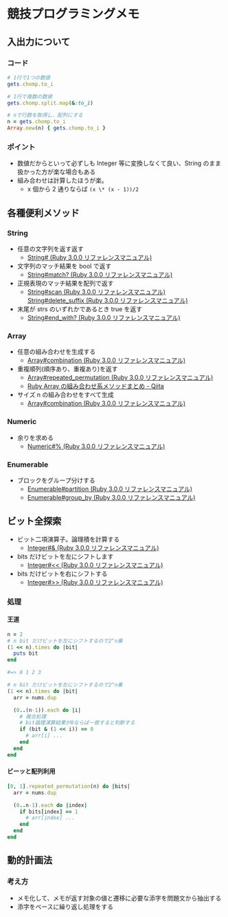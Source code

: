 # 競技プログラミングメモ

## 入出力について

### コード

```rb
# 1行で1つの数値
gets.chomp.to_i

# 1行で複数の数値
gets.chomp.split.map(&:to_i)

# nで行数を取得し、配列にする
n = gets.chomp.to_i
Array.new(n) { gets.chomp.to_i }
```

### ポイント

- 数値だからといって必ずしも Integer 等に変換しなくて良い、String のまま扱かった方が楽な場合もある
- 組み合わせは計算したほうが楽。
  - x 個から 2 通りならば `(x \* (x - 1))/2`

## 各種便利メソッド

### String

- 任意の文字列を返す返す
  - [String# (Ruby 3.0.0 リファレンスマニュアル)](https://docs.ruby-lang.org/ja/latest/method/String/i/=5b=5d.html)
- 文字列のマッチ結果を bool で返す
  - [String#match? (Ruby 3.0.0 リファレンスマニュアル)](https://docs.ruby-lang.org/ja/latest/method/String/i/match=3f.html)
- 正規表現のマッチ結果を配列で返す
  - [String#scan (Ruby 3.0.0 リファレンスマニュアル)](https://docs.ruby-lang.org/ja/latest/method/String/i/scan.html)
    [String#delete_suffix (Ruby 3.0.0 リファレンスマニュアル)](https://docs.ruby-lang.org/ja/latest/method/String/i/delete_suffix.html)
- 末尾が strs のいずれかであるとき true を返す
  - [String#end_with? (Ruby 3.0.0 リファレンスマニュアル)](https://docs.ruby-lang.org/ja/latest/method/String/i/end_with=3f.html)

### Array

- 任意の組み合わせを生成する
  - [Array#combination (Ruby 3.0.0 リファレンスマニュアル)](https://docs.ruby-lang.org/ja/latest/method/Array/i/combination.html)
- 重複順列(順序あり、重複あり)を返す
  - [Array#repeated_permutation (Ruby 3.0.0 リファレンスマニュアル)](https://docs.ruby-lang.org/ja/latest/method/Array/i/repeated_permutation.html)
  - [Ruby Array の組み合わせ系メソッドまとめ - Qiita](https://qiita.com/shshimamo/items/5a458ecc88e7c24d5112)
- サイズ n の組み合わせをすべて生成
  - [Array#combination (Ruby 3.0.0 リファレンスマニュアル)](https://docs.ruby-lang.org/ja/latest/method/Array/i/combination.html)

### Numeric

- 余りを求める
  - [Numeric#% (Ruby 3.0.0 リファレンスマニュアル)](https://docs.ruby-lang.org/ja/latest/method/Numeric/i/=25.html)

### Enumerable

- ブロックをグループ分けする
  - [Enumerable#partition (Ruby 3.0.0 リファレンスマニュアル)](https://docs.ruby-lang.org/ja/latest/method/Enumerable/i/partition.html)
  - [Enumerable#group_by (Ruby 3.0.0 リファレンスマニュアル)](https://docs.ruby-lang.org/ja/latest/method/Enumerable/i/group_by.html)

## ビット全探索

- ビット二項演算子。論理積を計算する
  - [Integer#& (Ruby 3.0.0 リファレンスマニュアル)](https://docs.ruby-lang.org/ja/latest/method/Integer/i/=26.html)
- bits だけビットを左にシフトします
  - [Integer#<< (Ruby 3.0.0 リファレンスマニュアル)](https://docs.ruby-lang.org/ja/latest/method/Integer/i/=3c=3c.html)
- bits だけビットを右にシフトする
  - [Integer#>> (Ruby 3.0.0 リファレンスマニュアル)](https://docs.ruby-lang.org/ja/latest/method/Integer/i/=3e=3e.html)

### 処理

#### 王道

```rb
n = 2
# n bit だけビットを左にシフトするので2^n乗
(1 << n).times do |bit|
  puts bit
end

#=> 0 1 2 3
```

```rb
# n bit だけビットを左にシフトするので2^n乗
(1 << n).times do |bit|
  arr = nums.dup

  (0..(n-1)).each do |i|
    # 複合処理
    # bit論理演算結果が0ならば一致すると判断する
    if (bit & (1 << i)) == 0
      # arr[i] ...
    end
  end
end
```

#### ビーッと配列利用

```rb
[0, 1].repeated_permutation(n) do |bits|
  arr = nums.dup

  (0..n-1).each do |index|
    if bits[index] == 1
      # arr[index] ...
    end
  end
end
```

## 動的計画法

### 考え方

- メモ化して、メモが返す対象の値と遷移に必要な添字を問題文から抽出する
- 添字をベースに繰り返し処理をする

